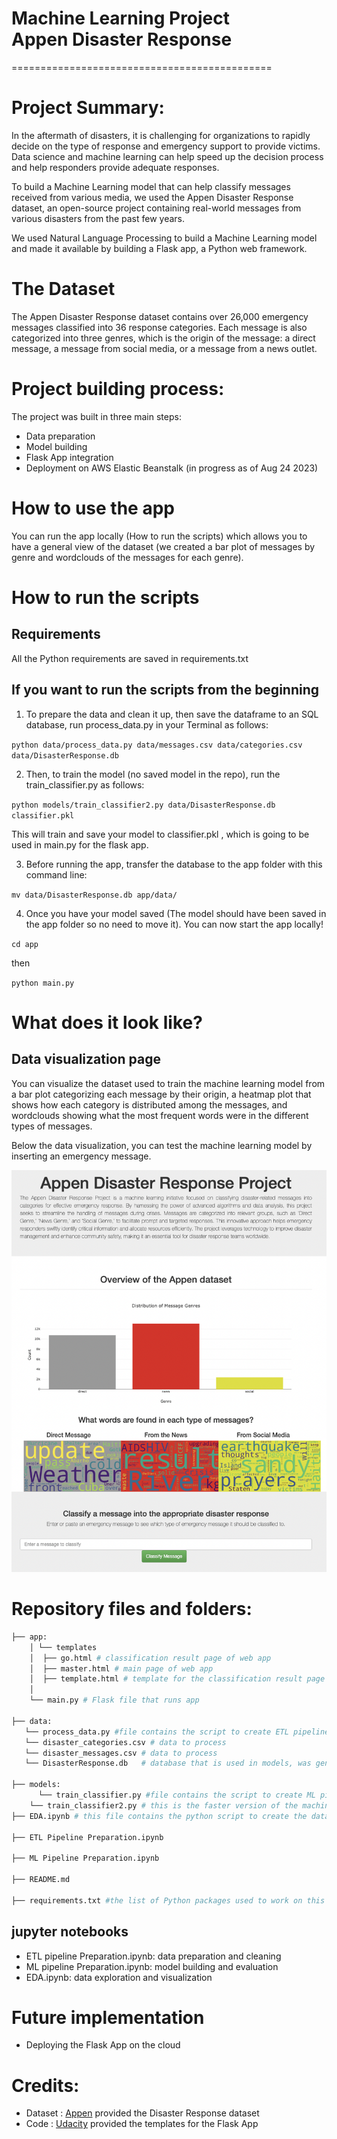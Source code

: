 Machine Learning Project\
Appen Disaster Response
=============================================
=============================================
# Project Summary: 
In the aftermath of disasters, it is challenging for organizations to rapidly decide on the type of response and emergency support to provide victims. Data science and machine learning can help speed up the decision process and help responders provide adequate responses. 

To build a Machine Learning model that can help classify messages received from various media, we used the Appen Disaster Response dataset, an open-source project containing real-world messages from various disasters from the past few years.

We used Natural Language Processing to build a Machine Learning model and made it available by building a Flask app, a Python web framework.

# The Dataset

The Appen Disaster Response dataset contains over 26,000 emergency messages classified into 36 response categories. Each message is also categorized into three genres, which is the origin of the message: a direct message, a message from social media, or a message from a news outlet.

# Project building process:

The project was built in three main steps:
- Data preparation 
- Model building
- Flask App integration
- Deployment on AWS Elastic Beanstalk (in progress as of Aug 24 2023)


# How to use the app
You can run the app locally (How to run the scripts) which allows you to have a general view of the dataset (we created a bar plot of messages by genre and wordclouds of the messages for each genre).


# How to run the scripts 
## Requirements
All the Python requirements are saved in requirements.txt

## If you want to run the scripts from the beginning
1. To prepare the data and clean it up, then save the dataframe to an SQL database, run process_data.py in your Terminal as follows:
   
`python data/process_data.py data/messages.csv data/categories.csv data/DisasterResponse.db`

2. Then, to train the model (no saved model in the repo), run the train_classifier.py as follows:

`python models/train_classifier2.py data/DisasterResponse.db classifier.pkl`

This will train and save your model to classifier.pkl , which is going to be used in main.py for the flask app.

3. Before running the app, transfer the database to the app folder with this command line:

`mv data/DisasterResponse.db app/data/`

4. Once you have your model saved (The model should have been saved in the app folder so no need to move it).
   You can now start the app locally!

`cd app`

then

`python main.py`


# What does it look like?
## Data visualization page
You can visualize the dataset used to train the machine learning model from a bar plot categorizing each message by their origin, a heatmap plot that shows how each category is distributed among the messages, and wordclouds showing what the most frequent words were in the different types of messages.

Below the data visualization, you can test the machine learning model by inserting an emergency message.

![](https://github.com/thecochenille/ML_AppenDisaster/blob/498729efe0d690ce2d08508d723f3086ba7ae846/ScreenShot1.png)

# Repository files and folders:
```bash
├── app:
    │ └── templates
    │  ├── go.html # classification result page of web app
    │  ├── master.html # main page of web app
    │  ├── template.html # template for the classification result page
    │  
    └── main.py # Flask file that runs app

├── data:
   └── process_data.py #file contains the script to create ETL pipeline 
   └── disaster_categories.csv # data to process
   └── disaster_messages.csv # data to process 
   └── DisasterResponse.db   # database that is used in models, was generated by process_data.py

├── models:
      └── train_classifier.py #file contains the script to create ML pipeline and train the train dataset. The script uses GridSearchCV to try different parameters of Random Forest so it takes a while to run. If you want to just run the model with default parameters, use train_classifier2.py 
	└── train_classifier2.py # this is the faster version of the machine learning pipeline, with default parameters, it will generate a pkl file to use in the app.
├── EDA.ipynb # this file contains the python script to create the data visualizations used on the Flask App

├── ETL Pipeline Preparation.ipynb

├── ML Pipeline Preparation.ipynb

├── README.md

├── requirements.txt #the list of Python packages used to work on this project

```



## jupyter notebooks
- ETL pipeline Preparation.ipynb: data preparation and cleaning
- ML pipeline Preparation.ipynb: model building and evaluation
- EDA.ipynb: data exploration and visualization


# Future implementation
- Deploying the Flask App on the cloud

# Credits: 
- Dataset : [Appen](https://appen.com/) provided the Disaster Response dataset
- Code : [Udacity](www.udacity.com) provided the templates for the Flask App


